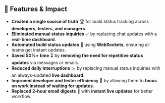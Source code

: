 ## 🚀 Features & Impact  
- **Created a single source of truth** 🏆 for build status tracking across **developers, testers, and managers**.  
- **Eliminated manual status inquiries** ✅ by replacing chat updates with a **real-time dashboard**.  
- **Automated build status updates** 🚀 using **WebSockets**, ensuring all teams get instant updates.  
- **Saved 50%+ time** ⏳ by **removing the need for repetitive status updates** via messages or emails.  
- **Reduced daily interruptions** 📉 by replacing manual status inquiries with an always-updated **live dashboard**.  
- **Improved developer and tester efficiency** 🎯 by allowing them to **focus on work instead of waiting for updates**.  
- **Replaced 2-hour email digests** 📧 with **instant live updates** for better workflow.  
